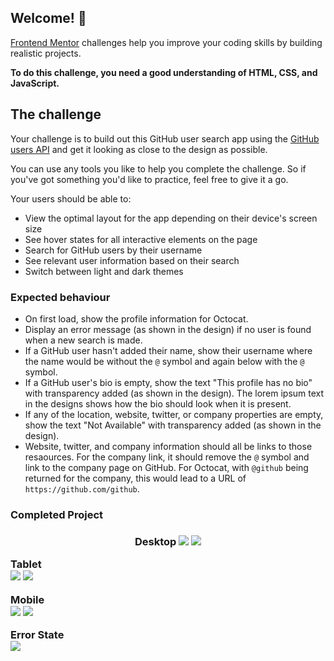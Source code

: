 ## Welcome! 👋

[Frontend Mentor](https://www.frontendmentor.io) challenges help you improve your coding skills by building realistic projects. 

**To do this challenge, you need a good understanding of HTML, CSS, and JavaScript.**

## The challenge

Your challenge is to build out this GitHub user search app using the [GitHub users API](https://docs.github.com/en/rest/reference/users#get-a-user) and get it looking as close to the design as possible.

You can use any tools you like to help you complete the challenge. So if you've got something you'd like to practice, feel free to give it a go.

Your users should be able to:

- View the optimal layout for the app depending on their device's screen size
- See hover states for all interactive elements on the page
- Search for GitHub users by their username
- See relevant user information based on their search
- Switch between light and dark themes

### Expected behaviour

- On first load, show the profile information for Octocat.
- Display an error message (as shown in the design) if no user is found when a new search is made.
- If a GitHub user hasn't added their name, show their username where the name would be without the `@` symbol and again below with the `@` symbol.
- If a GitHub user's bio is empty, show the text "This profile has no bio" with transparency added (as shown in the design). The lorem ipsum text in the designs shows how the bio should look when it is present.
- If any of the location, website, twitter, or company properties are empty, show the text "Not Available" with transparency added (as shown in the design).
- Website, twitter, and company information should all be links to those resaources. For the company link, it should remove the `@` symbol and link to the company page on GitHub. For Octocat, with `@github` being returned for the company, this would lead to a URL of `https://github.com/github`.

<h3>Completed Project<h3>
<p align="center">
Desktop
<img src="/src/assets/desktop_dark.png">

<img src="/src/assets/desktop_light.png">

Tablet
<br>
<img src="/src/assets/ipad_dark.png">
<img src="/src/assets/ipad_light.png">

Mobile
<br>
<img src="/src/assets/mobile_dark.png">
<img src="/src/assets/mobile_light.png">
<br>

Error State
<br>
<img src="/src/assets/error.png">

</p>
